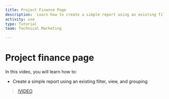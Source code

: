 ```yaml
---
title: Project Finance Page
description:  Learn how to create a simple report using an existing filter, view, and grouping in [!DNL Adobe Workfront].
activity: use
type: Tutorial
team: Technical Marketing

---
```

# Project finance page

In this video, you will learn how to:

* Create a simple report using an existing filter, view, and grouping

>[!VIDEO](https://video.tv.adobe.com/v/335208/?quality=12)